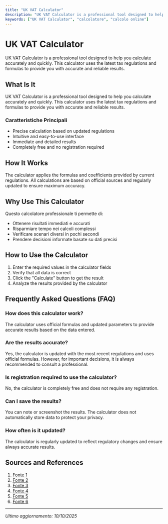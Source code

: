 ```yaml
---
title: "UK VAT Calculator"
description: "UK VAT Calculator is a professional tool designed to help you calculate accurately and quickly. This calculator uses the latest tax regulations and formulas to provide you with accurate and reliable results."
keywords: ["UK VAT Calculator", "calcolatore", "calcolo online"]
---
```


# UK VAT Calculator

UK VAT Calculator is a professional tool designed to help you calculate accurately and quickly. This calculator uses the latest tax regulations and formulas to provide you with accurate and reliable results.

## What Is It

UK VAT Calculator is a professional tool designed to help you calculate accurately and quickly. This calculator uses the latest tax regulations and formulas to provide you with accurate and reliable results.

### Caratteristiche Principali

- Precise calculation based on updated regulations
- Intuitive and easy-to-use interface
- Immediate and detailed results
- Completely free and no registration required

## How It Works

The calculator applies the formulas and coefficients provided by current regulations. All calculations are based on official sources and regularly updated to ensure maximum accuracy.

## Why Use This Calculator

Questo calcolatore professionale ti permette di:

- Ottenere risultati immediati e accurati
- Risparmiare tempo nei calcoli complessi
- Verificare scenari diversi in pochi secondi
- Prendere decisioni informate basate su dati precisi

## How to Use the Calculator

1. Enter the required values in the calculator fields
2. Verify that all data is correct
3. Click the "Calculate" button to get the result
4. Analyze the results provided by the calculator

## Frequently Asked Questions (FAQ)

### How does this calculator work?

The calculator uses official formulas and updated parameters to provide accurate results based on the data entered.

### Are the results accurate?

Yes, the calculator is updated with the most recent regulations and uses official formulas. However, for important decisions, it is always recommended to consult a professional.

### Is registration required to use the calculator?

No, the calculator is completely free and does not require any registration.

### Can I save the results?

You can note or screenshot the results. The calculator does not automatically store data to protect your privacy.

### How often is it updated?

The calculator is regularly updated to reflect regulatory changes and ensure always accurate results.

## Sources and References

1. [Fonte 1](http://vatcalculator.co.uk/)
2. [Fonte 2](https://www.vatcalculators.co.uk/)
3. [Fonte 3](https://vatcalconline.com/)
4. [Fonte 4](https://wise.com/gb/vat/calculator)
5. [Fonte 5](https://vatulator.co.uk/)
6. [Fonte 6](https://www.kashflow.com/vat-calculator/)

---

*Ultimo aggiornamento: 10/10/2025*
